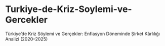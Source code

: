 # Turkiye-de-Kriz-Soylemi-ve-Gercekler
Türkiye’de Kriz Söylemi ve Gerçekler: Enflasyon Döneminde Şirket Kârlılığı Analizi (2020–2025)
